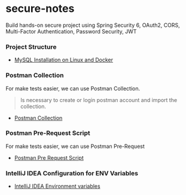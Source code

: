 # secure-notes

Build hands-on secure project using Spring Security 6, OAuth2, CORS, Multi-Factor Authentication, Password Security, JWT

### Project Structure

- [MySQL Installation on Linux and Docker](./docs/MYSQL_LINUX.md)

### Postman Collection

For make tests easier, we can use Postman Collection.
> Is necessary to create or login postman account and import the collection.
- [Postman Collection](./docs/POSTMAN_COLLECTION.md)

### Postman Pre-Request Script

For make tests easier, we can use Postman Pre-Request
- [Postman Pre Request Script](./docs/POSTMAN_PRE_REQUEST_SCRIPT.md)

### IntelliJ IDEA Configuration for ENV Variables

- [IntelliJ IDEA Environment variables](./docs/INTELLIJ_IDEA_ENV_VARIABLES.md)

